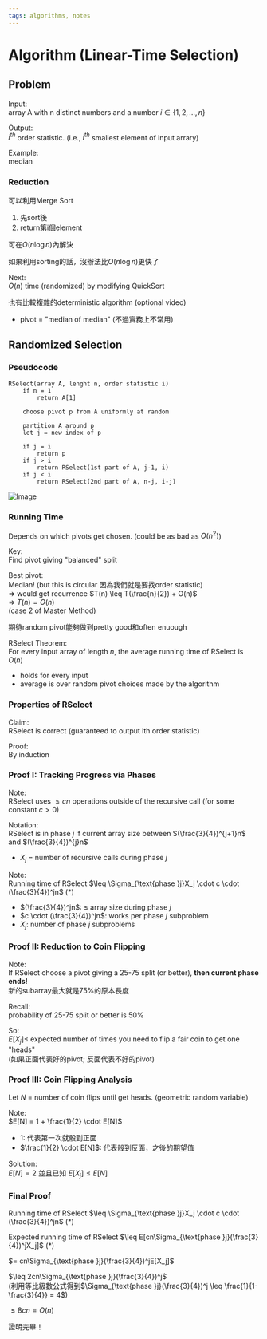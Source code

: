 ```yaml
---
tags: algorithms, notes
---
```

Algorithm (Linear-Time Selection)
===
## Problem
Input:  
array A with n distinct numbers and a number $i \in \{1, 2, ..., n\}$

Output:  
$i^{th}$ order statistic. (i.e., $i^{th}$ smallest element of input arrary)

Example:  
median

### Reduction
可以利用Merge Sort  
1. 先sort後
2. return第i個element

可在$O(n\log n)$內解決

如果利用sorting的話，沒辦法比$O(n\log n)$更快了

Next:  
$O(n)$ time (randomized) by modifying QuickSort  

也有比較複雜的deterministic algorithm (optional video)  
- pivot = "median of median" (不過實務上不常用)

## Randomized Selection
### Pseudocode
```
RSelect(array A, lenght n, order statistic i)
    if n = 1
        return A[1]
    
    choose pivot p from A uniformly at random

    partition A around p
    let j = new index of p

    if j = i
        return p
    if j > i
        return RSelect(1st part of A, j-1, i)
    if j < i
        return RSelect(2nd part of A, n-j, i-j)
```

![Image](https://i.imgur.com/c2xR3g4.png)

### Running Time
Depends on which pivots get chosen. (could be as bad as $O(n^2)$)

Key:  
Find pivot giving "balanced" split  

Best pivot:  
Median! (but this is circular 因為我們就是要找order statistic)  
=> would get recurrence $T(n) \leq T(\frac{n}{2}) + O(n)$  
=> $T(n) = O(n)$  
(case 2 of Master Method)

期待random pivot能夠做到pretty good和often enuough

RSelect Theorem:  
For every input array of length $n$, the average running time of RSelect is $O(n)$
- holds for every input
- average is over random pivot choices made by the algorithm

### Properties of RSelect
Claim:  
RSelect is correct (guaranteed to output ith order statistic)

Proof:  
By induction

### Proof I: Tracking Progress via Phases
Note:  
RSelect uses $\leq cn$ operations outside of the recursive call (for some constant $c > 0$)

Notation:  
RSelect is in phase $j$ if current array size between $(\frac{3}{4})^{j+1}n$ and $(\frac{3}{4})^{j}n$
- $X_j$ = number of recursive calls during phase $j$

Note:  
Running time of RSelect $\leq \Sigma_{\text{phase }j}X_j \cdot c \cdot (\frac{3}{4})^jn$ (\*)
- $(\frac{3}{4})^jn$: $\leq$ array size during phase $j$
- $c \cdot (\frac{3}{4})^jn$: works per phase $j$ subproblem
- $X_j$: number of phase $j$ subproblems

### Proof II: Reduction to Coin Flipping
Note:  
If RSelect choose a pivot giving a 25-75 split (or better), **then current phase ends!**  
新的subarray最大就是75%的原本長度

Recall:  
probability of 25-75 split or better is 50%

So:  
$E[X_j] \leq$ expected number of times you need to flip a fair coin to get one "heads"  
(如果正面代表好的pivot; 反面代表不好的pivot)

### Proof III: Coin Flipping Analysis
Let $N$ = number of coin flips until get heads. (geometric random variable)

Note:  
$E[N] = 1 + \frac{1}{2} \cdot E[N]$
- $1$: 代表第一次就骰到正面
- $\frac{1}{2} \cdot E[N]$: 代表骰到反面，之後的期望值

Solution:  
$E[N] = 2$ 並且已知 $E[X_j] \leq E[N]$

### Final Proof
Running time of RSelect $\leq \Sigma_{\text{phase }j}X_j \cdot c \cdot (\frac{3}{4})^jn$ (\*)

Expected running time of RSelect $\leq E[cn\Sigma_{\text{phase }j}(\frac{3}{4})^jX_j]$ (\*)

$= cn\Sigma_{\text{phase }j}(\frac{3}{4})^jE[X_j]$

$\leq 2cn\Sigma_{\text{phase }j}(\frac{3}{4})^j$  
(利用等比級數公式得到$\Sigma_{\text{phase }j}(\frac{3}{4})^j \leq \frac{1}{1-\frac{3}{4}} = 4$)

$\leq 8cn = O(n)$

證明完畢！
